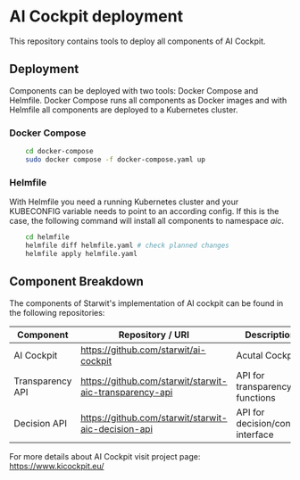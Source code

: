 # AI Cockpit deployment

This repository contains tools to deploy all components of AI Cockpit. 

## Deployment

Components can be deployed with two tools: Docker Compose and Helmfile. Docker Compose runs all components as Docker images and with Helmfile all components are deployed to a Kubernetes cluster.

### Docker Compose

```bash
    cd docker-compose
    sudo docker compose -f docker-compose.yaml up
```

### Helmfile
With Helmfile you need a running Kubernetes cluster and your KUBECONFIG variable needs to point to an according config. If this is the case, the following command will install all components to namespace _aic_.
```bash
    cd helmfile
    helmfile diff helmfile.yaml # check planned changes
    helmfile apply helmfile.yaml
```

## Component Breakdown
The components of Starwit's implementation of AI cockpit can be found in the following repositories:

| Component       | Repository / URI                                       | Description |
| ----------------| -------------------------------------------------------| ----------- |
| AI Cockpit      |https://github.com/starwit/ai-cockpit                   | Acutal Cockpit|
| Transparency API|https://github.com/starwit/starwit-aic-transparency-api | API for transparency functions|
| Decision API    |https://github.com/starwit/starwit-aic-decision-api     | API for decision/control interface |

For more details about AI Cockpit visit project page: https://www.kicockpit.eu/